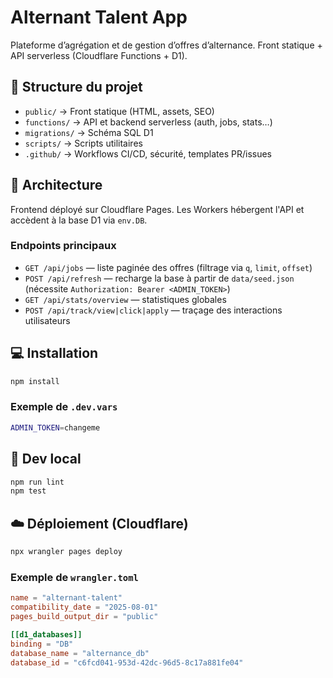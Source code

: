 # Alternant Talent App

Plateforme d’agrégation et de gestion d’offres d’alternance.
Front statique + API serverless (Cloudflare Functions + D1).

## 🚀 Structure du projet

- `public/` → Front statique (HTML, assets, SEO)
- `functions/` → API et backend serverless (auth, jobs, stats…)
- `migrations/` → Schéma SQL D1
- `scripts/` → Scripts utilitaires
- `.github/` → Workflows CI/CD, sécurité, templates PR/issues

## 🧱 Architecture

Frontend déployé sur Cloudflare Pages. Les Workers hébergent l'API et accèdent à la base D1 via `env.DB`.

### Endpoints principaux

- `GET /api/jobs` — liste paginée des offres (filtrage via `q`, `limit`, `offset`)
- `POST /api/refresh` — recharge la base à partir de `data/seed.json` (nécessite `Authorization: Bearer <ADMIN_TOKEN>`)
- `GET /api/stats/overview` — statistiques globales
- `POST /api/track/view|click|apply` — traçage des interactions utilisateurs

## 💻 Installation

```bash
npm install
```

### Exemple de `.dev.vars`

```bash
ADMIN_TOKEN=changeme
```

## 🔧 Dev local

```bash
npm run lint
npm test
```

## ☁️ Déploiement (Cloudflare)

```bash
npx wrangler pages deploy
```

### Exemple de `wrangler.toml`

```toml
name = "alternant-talent"
compatibility_date = "2025-08-01"
pages_build_output_dir = "public"

[[d1_databases]]
binding = "DB"
database_name = "alternance_db"
database_id = "c6fcd041-953d-42dc-96d5-8c17a881fe04"
```
